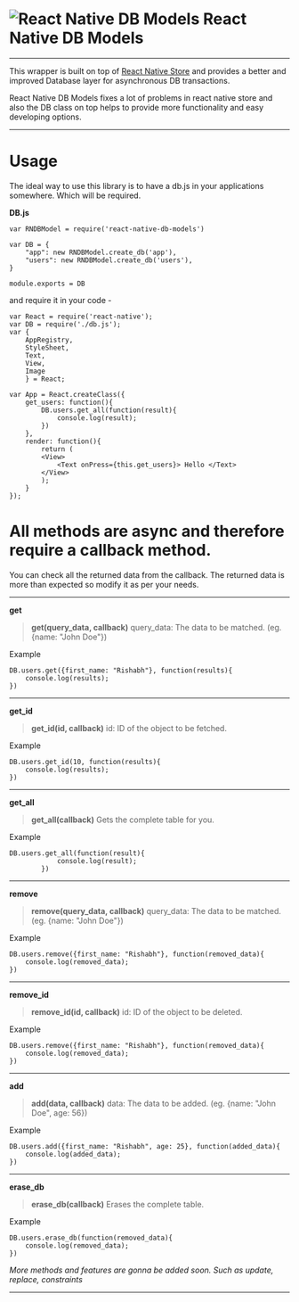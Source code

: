 ![React Native DB Models](http://i58.tinypic.com/2akiqee.png) React Native DB Models
===================
----------


This wrapper is built on top of [React Native Store](https://github.com/thewei/react-native-store) and provides a better and improved Database layer for asynchronous DB transactions.

React Native DB Models fixes a lot of problems in react native store and also the DB class on top helps to provide more functionality and easy developing options.


----------
Usage
======================

The ideal way to use this library is to have a db.js in your applications somewhere. Which will be required.

**DB.js**
```
var RNDBModel = require('react-native-db-models')

var DB = {
    "app": new RNDBModel.create_db('app'),
    "users": new RNDBModel.create_db('users'),
}

module.exports = DB
```
and require it in your code -

```
var React = require('react-native');
var DB = require('./db.js');
var {
    AppRegistry,
    StyleSheet,
    Text,
    View,
    Image
    } = React;

var App = React.createClass({
	get_users: function(){
		DB.users.get_all(function(result){
			console.log(result);
		})
	},
	render: function(){
		return (
		<View>
			<Text onPress={this.get_users}> Hello </Text>
		</View>
		);
	}
});
```
All methods are async and therefore require a callback method.
======================
You can check all the returned data from the callback. The returned data is more than expected so modify it as per your needs.

----------
**get**

> **get(query_data, callback)**
> query_data: The data to be matched. (eg. {name: "John Doe"})

Example
```
DB.users.get({first_name: "Rishabh"}, function(results){
	console.log(results);
})
```
----------
**get_id**

> **get_id(id, callback)**
> id: ID of the object to be fetched.

Example
```
DB.users.get_id(10, function(results){
	console.log(results);
})
```

----------
**get_all**

> **get_all(callback)**
> Gets the complete table for you.

Example

```
DB.users.get_all(function(result){
			console.log(result);
		})
```

----------
**remove**

> **remove(query_data, callback)**
> query_data: The data to be matched. (eg. {name: "John Doe"})

Example
```
DB.users.remove({first_name: "Rishabh"}, function(removed_data){
	console.log(removed_data);
})
```

----------
**remove_id**

> **remove_id(id, callback)**
> id: ID of the object to be deleted.

Example
```
DB.users.remove({first_name: "Rishabh"}, function(removed_data){
	console.log(removed_data);
})
```
----------
**add**

> **add(data, callback)**
> data: The data to be added. (eg. {name: "John Doe", age: 56})

Example
```
DB.users.add({first_name: "Rishabh", age: 25}, function(added_data){
	console.log(added_data); 
})
```

----------
**erase_db**

> **erase_db(callback)**
> Erases the complete table.

Example
```
DB.users.erase_db(function(removed_data){
	console.log(removed_data);
})
```
 
 
 *More methods and features are gonna be added soon. Such as update, replace, constraints*

----------


